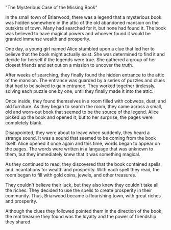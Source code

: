 "The Mysterious Case of the Missing Book"

In the small town of Briarwood, there was a legend that a mysterious book was hidden somewhere in the attic of the old abandoned mansion on the outskirts of town. Many had searched for it, but none had found it. The book was believed to have magical powers and whoever found it would be granted immense wealth and prosperity.

One day, a young girl named Alice stumbled upon a clue that led her to believe that the book might actually exist. She was determined to find it and decide for herself if the legends were true. She gathered a group of her closest friends and set out on a mission to uncover the truth.

After weeks of searching, they finally found the hidden entrance to the attic of the mansion. The entrance was guarded by a series of puzzles and clues that had to be solved to gain entrance. They worked together tirelessly, solving each puzzle one by one, until they finally made it into the attic.

Once inside, they found themselves in a room filled with cobwebs, dust, and old furniture. As they began to search the room, they came across a small, old and worn-out book that seemed to be the source of the legend. Alice picked up the book and opened it, but to her surprise, the pages were completely blank.

Disappointed, they were about to leave when suddenly, they heard a strange sound. It was a sound that seemed to be coming from the book itself. Alice opened it once again and this time, words began to appear on the pages. The words were written in a language that was unknown to them, but they immediately knew that it was something magical.

As they continued to read, they discovered that the book contained spells and incantations for wealth and prosperity. With each spell they read, the room began to fill with gold coins, jewels, and other treasures.

They couldn't believe their luck, but they also knew they couldn't take all the riches. They decided to use the spells to create prosperity in their community. Thus, Briarwood became a flourishing town, with great riches and prosperity.

Although the clues they followed pointed them in the direction of the book, the real treasure they found was the loyalty and the power of friendship they shared.